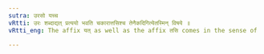 ```yaml
---
sutra: उरसो यच्च
vRtti: उरः शब्दाद्यत् प्रत्ययो भवति चकारात्तसिश्च तेनैकदिगित्येतस्मिन् विषये ॥
vRtti_eng: The affix यत् as well as the affix तसि comes in the sense of 'in the same direction with that,' after the word उरस् ।

---
```

